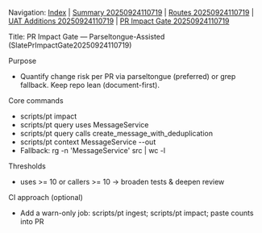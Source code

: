 Navigation: [Index](./Slate-Index-20250924002704.md) | [Summary 20250924110719](./SlateSummary20250924110719.md) | [Routes 20250924110719](./SlateRoutes20250924110719.md) | [UAT Additions 20250924110719](./SlateUATAdditions20250924110719.md) | [PR Impact Gate 20250924110719](./SlatePrImpactGate20250924110719.md)

Title: PR Impact Gate — Parseltongue-Assisted (SlatePrImpactGate20250924110719)

Purpose
- Quantify change risk per PR via parseltongue (preferred) or grep fallback. Keep repo lean (document-first).

Core commands
- scripts/pt impact
- scripts/pt query uses MessageService
- scripts/pt query calls create_message_with_deduplication
- scripts/pt context MessageService --out
- Fallback: rg -n 'MessageService' src | wc -l

Thresholds
- uses >= 10 or callers >= 10 → broaden tests & deepen review

CI approach (optional)
- Add a warn-only job: scripts/pt ingest; scripts/pt impact; paste counts into PR
